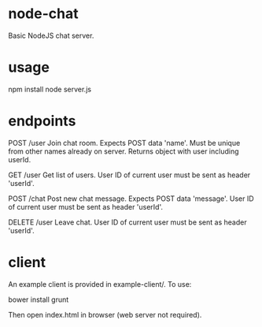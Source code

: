 node-chat
=========

Basic NodeJS chat server.

usage
=====

npm install
node server.js

endpoints
=========

POST /user
Join chat room. Expects POST data 'name'. Must be unique from other names already on server. Returns object with user including userId.

GET /user
Get list of users. User ID of current user must be sent as header 'userId'.

POST /chat
Post new chat message. Expects POST data 'message'. User ID of current user must be sent as header 'userId'.

DELETE /user
Leave chat. User ID of current user must be sent as header 'userId'.


client
======

An example client is provided in example-client/. To use:

bower install
grunt

Then open index.html in browser (web server not required).